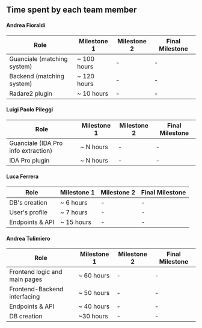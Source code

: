 
## Time spent by each team member

#### Andrea Fioraldi

| Role | Milestone 1 | Milestone 2 | Final Milestone |
| -- | -- | -- | -- |
| Guanciale (matching system) | ~ 100 hours | - | - |
| Backend (matching system) |  ~ 120 hours | - | - |
| Radare2 plugin |  ~ 10 hours | - | - |

#### Luigi Paolo Pileggi

| Role | Milestone 1 | Milestone 2 | Final Milestone |
| -- | -- | -- | -- |
| Guanciale (IDA Pro info extraction) | ~ N hours | - | - |
| IDA Pro plugin | ~ N hours | - | - |

#### Luca Ferrera

| Role | Milestone 1 | Milestone 2 | Final Milestone |
| -- | -- | -- | -- |
| DB's creation| ~ 6 hours | - | - |
| User's profile | ~ 7 hours | - | - |
| Endpoints & API| ~ 15 hours | - | - |


#### Andrea Tulimiero

| Role | Milestone 1 | Milestone 2 | Final Milestone |
| -- | -- | -- | -- |
| Frontend logic and main pages | ~ 60 hours | - | - |
| Frontend-Backend interfacing | ~ 50 hours | - | - |
| Endpoints & API | ~ 40 hours | - | - |
| DB creation | ~30 hours | - | - |

